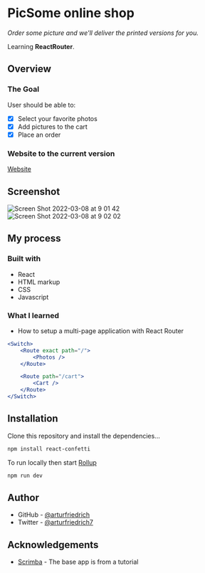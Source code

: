 # PicSome online shop

*Order some picture and we'll deliver the printed versions for you.*

Learning **ReactRouter**.


## Overview

### The Goal

User should be able to:

-   [x] Select your favorite photos
-   [x] Add pictures to the cart
-   [x] Place an order

### Website to the current version

[Website](arturfriedrich.github.io/picsome/)

## Screenshot

![Screen Shot 2022-03-08 at 9 01 42](https://user-images.githubusercontent.com/67378210/157192966-98d2495d-2207-419b-b761-629bf411ef7e.png)
![Screen Shot 2022-03-08 at 9 02 02](https://user-images.githubusercontent.com/67378210/157192996-95a4c8d1-d7eb-44f5-b724-ccebd7836406.png)

## My process

### Built with

-   React
-   HTML markup
-   CSS
-   Javascript

### What I learned

-   How to setup a multi-page application with React Router



```jsx
<Switch>
    <Route exact path="/">
        <Photos />
    </Route>

    <Route path="/cart">
        <Cart />
    </Route>
</Switch>
```


## Installation

Clone this repository and install the dependencies...

```bash
npm install react-confetti
```

To run locally then start [Rollup](https://rollupjs.org)

```bash
npm run dev
```

## Author

-   GitHub - [@arturfriedrich](https://www.github.com/arturfriedrich)
-   Twitter - [@arturfriedrich7](https://twitter.com/arturfriedrich7)

## Acknowledgements

-   [Scrimba](https://scrimba.com) - The base app is from a tutorial





